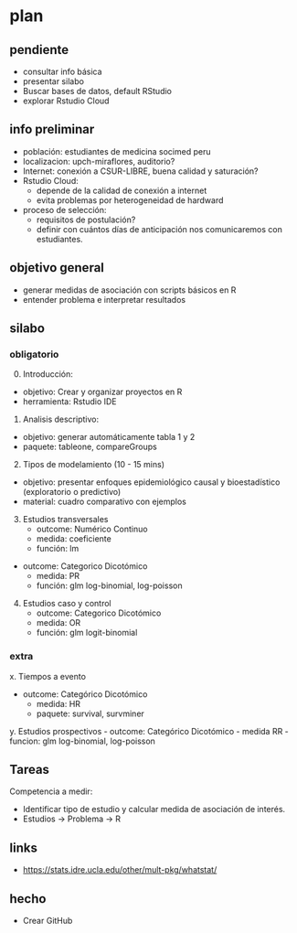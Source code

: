 # plan

## pendiente
- consultar info básica
- presentar silabo
- Buscar bases de datos, default RStudio
- explorar Rstudio Cloud

## info preliminar

- población: estudiantes de medicina socimed peru
- localizacion: upch-miraflores, auditorio?
- Internet: conexión a CSUR-LIBRE, buena calidad y saturación?
- Rstudio Cloud: 
  - depende de la calidad de conexión a internet
  - evita problemas por heterogeneidad de hardward
- proceso de selección:
  - requisitos de postulación?
  - definir con cuántos días de anticipación nos comunicaremos con estudiantes.

## objetivo general

- generar medidas de asociación con scripts básicos en R
- entender problema e interpretar resultados

## silabo

### obligatorio

0. Introducción: 
  - objetivo: Crear y organizar proyectos en R
  - herramienta: Rstudio IDE

1. Analisis descriptivo:
  - objetivo: generar automáticamente tabla 1 y 2
  - paquete: tableone, compareGroups

2. Tipos de modelamiento (10 - 15 mins)
  - objetivo: presentar enfoques epidemiológico causal y bioestadístico (exploratorio o predictivo)
  - material: cuadro comparativo con ejemplos
 
3. Estudios transversales
	- outcome: Numérico Continuo
    - medida: coeficiente
    - función: lm
  - outcome: Categorico Dicotómico
    - medida: PR
    - función: glm log-binomial, log-poisson

4. Estudios caso y control
	- outcome: Categorico Dicotómico
    - medida: OR
    - función: glm logit-binomial

### extra

x. Tiempos a evento
  - outcome: Categórico Dicotómico
    - medida: HR
    - paquete: survival, survminer

y. Estudios prospectivos
	- outcome: Categórico Dicotómico
    - medida RR
    - funcion: glm log-binomial, log-poisson

## Tareas

Competencia a medir: 
- Identificar tipo de estudio y calcular medida de asociación de interés.
- Estudios -> Problema -> R

## links

- https://stats.idre.ucla.edu/other/mult-pkg/whatstat/

## hecho

- Crear GitHub
